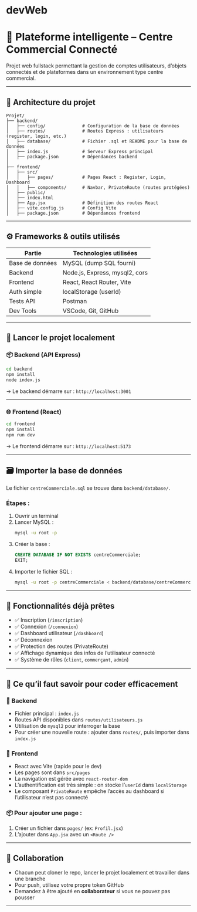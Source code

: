 # devWeb



# 🏢 Plateforme intelligente – Centre Commercial Connecté

Projet web fullstack permettant la gestion de comptes utilisateurs, d’objets connectés et de plateformes dans un environnement type centre commercial.

---

## 📁 Architecture du projet

```
Projet/
├── backend/
│   ├── config/              # Configuration de la base de données
│   ├── routes/              # Routes Express : utilisateurs (register, login, etc.)
│   ├── database/            # Fichier .sql et README pour la base de données
│   ├── index.js             # Serveur Express principal
│   ├── package.json         # Dépendances backend
│
├── frontend/
│   ├── src/
│   │   ├── pages/           # Pages React : Register, Login, Dashboard
│   │   ├── components/      # Navbar, PrivateRoute (routes protégées)
│   ├── public/
│   ├── index.html
│   ├── App.jsx              # Définition des routes React
│   ├── vite.config.js       # Config Vite
│   ├── package.json         # Dépendances frontend
```

---

## ⚙️ Frameworks & outils utilisés

| Partie       | Technologies utilisées                      |
|--------------|----------------------------------------------|
| Base de données | MySQL (dump SQL fourni)                   |
| Backend      | Node.js, Express, mysql2, cors               |
| Frontend     | React, React Router, Vite                    |
| Auth simple  | localStorage (userId)                        |
| Tests API    | Postman                                      |
| Dev Tools    | VSCode, Git, GitHub                          |

---

## 🚀 Lancer le projet localement

### 📦 Backend (API Express)
```bash
cd backend
npm install
node index.js
```
→ Le backend démarre sur : `http://localhost:3001`

---

### 🌐 Frontend (React)
```bash
cd frontend
npm install
npm run dev
```
→ Le frontend démarre sur : `http://localhost:5173`

---

## 🗃️ Importer la base de données

Le fichier `centreCommerciale.sql` se trouve dans `backend/database/`.

### Étapes :
1. Ouvrir un terminal
2. Lancer MySQL :
   ```bash
   mysql -u root -p
   ```
3. Créer la base :
   ```sql
   CREATE DATABASE IF NOT EXISTS centreCommerciale;
   EXIT;
   ```
4. Importer le fichier SQL :
   ```bash
   mysql -u root -p centreCommerciale < backend/database/centreCommerciale.sql
   ```

---

## 🔑 Fonctionnalités déjà prêtes

- ✅ Inscription (`/inscription`)
- ✅ Connexion (`/connexion`)
- ✅ Dashboard utilisateur (`/dashboard`)
- ✅ Déconnexion
- ✅ Protection des routes (PrivateRoute)
- ✅ Affichage dynamique des infos de l’utilisateur connecté
- ✅ Système de rôles (`client`, `commerçant`, `admin`)

---

## 📌 Ce qu’il faut savoir pour coder efficacement

### 🔧 Backend

- Fichier principal : `index.js`
- Routes API disponibles dans `routes/utilisateurs.js`
- Utilisation de `mysql2` pour interroger la base
- Pour créer une nouvelle route : ajouter dans `routes/`, puis importer dans `index.js`

### 🎨 Frontend

- React avec Vite (rapide pour le dev)
- Les pages sont dans `src/pages`
- La navigation est gérée avec `react-router-dom`
- L’authentification est très simple : on stocke l’`userId` dans `localStorage`
- Le composant `PrivateRoute` empêche l’accès au dashboard si l’utilisateur n’est pas connecté

### 📦 Pour ajouter une page :
1. Créer un fichier dans `pages/` (ex: `Profil.jsx`)
2. L’ajouter dans `App.jsx` avec un `<Route />`


---

## 🤝 Collaboration

- Chacun peut cloner le repo, lancer le projet localement et travailler dans une branche
- Pour push, utilisez votre propre token GitHub
- Demandez à être ajouté en **collaborateur** si vous ne pouvez pas pousser

---
